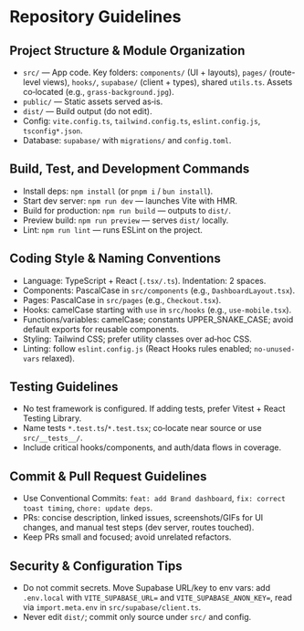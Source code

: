# Repository Guidelines

## Project Structure & Module Organization
- `src/` — App code. Key folders: `components/` (UI + layouts), `pages/` (route-level views), `hooks/`, `supabase/` (client + types), shared `utils.ts`. Assets co‑located (e.g., `grass-background.jpg`).
- `public/` — Static assets served as‑is.
- `dist/` — Build output (do not edit).
- Config: `vite.config.ts`, `tailwind.config.ts`, `eslint.config.js`, `tsconfig*.json`.
- Database: `supabase/` with `migrations/` and `config.toml`.

## Build, Test, and Development Commands
- Install deps: `npm install` (or `pnpm i` / `bun install`).
- Start dev server: `npm run dev` — launches Vite with HMR.
- Build for production: `npm run build` — outputs to `dist/`.
- Preview build: `npm run preview` — serves `dist/` locally.
- Lint: `npm run lint` — runs ESLint on the project.

## Coding Style & Naming Conventions
- Language: TypeScript + React (`.tsx/.ts`). Indentation: 2 spaces.
- Components: PascalCase in `src/components` (e.g., `DashboardLayout.tsx`).
- Pages: PascalCase in `src/pages` (e.g., `Checkout.tsx`).
- Hooks: camelCase starting with `use` in `src/hooks` (e.g., `use-mobile.tsx`).
- Functions/variables: camelCase; constants UPPER_SNAKE_CASE; avoid default exports for reusable components.
- Styling: Tailwind CSS; prefer utility classes over ad‑hoc CSS.
- Linting: follow `eslint.config.js` (React Hooks rules enabled; `no-unused-vars` relaxed).

## Testing Guidelines
- No test framework is configured. If adding tests, prefer Vitest + React Testing Library.
- Name tests `*.test.ts`/`*.test.tsx`; co‑locate near source or use `src/__tests__/`.
- Include critical hooks/components, and auth/data flows in coverage.

## Commit & Pull Request Guidelines
- Use Conventional Commits: `feat: add Brand dashboard`, `fix: correct toast timing`, `chore: update deps`.
- PRs: concise description, linked issues, screenshots/GIFs for UI changes, and manual test steps (dev server, routes touched).
- Keep PRs small and focused; avoid unrelated refactors.

## Security & Configuration Tips
- Do not commit secrets. Move Supabase URL/key to env vars: add `.env.local` with `VITE_SUPABASE_URL=` and `VITE_SUPABASE_ANON_KEY=`, read via `import.meta.env` in `src/supabase/client.ts`.
- Never edit `dist/`; commit only source under `src/` and config.
